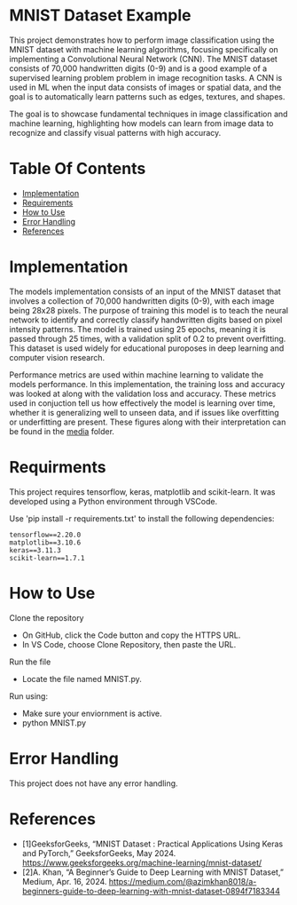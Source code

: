 # MNIST Dataset Example
This project demonstrates how to perform image classification using the MNIST dataset with machine learning algorithms, focusing specifically on implementing a Convolutional Neural Network (CNN). The MNIST dataset consists of 70,000 handwritten digits (0-9) and is a good example of a supervised learning problem problem in image recognition tasks. A CNN is used in ML when the input data consists of images or spatial data, and the goal is to automatically learn patterns such as edges, textures, and shapes. 

The goal is to showcase fundamental techniques in image classification and machine learning, highlighting how models can learn from image data to recognize and classify visual patterns with high accuracy. 
# Table Of Contents
- [Implementation](#implementation)
- [Requirements](#requirments)
- [How to Use](#how-to-use)
- [Error Handling](#error-handling)
- [References](#references)
# Implementation
The models implementation consists of an input of the MNIST dataset that involves a collection of 70,000 handwritten digits (0-9), with each image being 28x28 pixels. The purpose of training this model is to teach the neural network to identify and correctly classify handwritten digits based on pixel intensity patterns. The model is trained using 25 epochs, meaning it is passed through 25 times, with a validation split of 0.2 to prevent overfitting. This dataset is used widely for educational puroposes in deep learning and computer vision research. 

Performance metrics are used within machine learning to validate the models performance. In this implementation, the training loss and accuracy was looked at along with the validation loss and accuracy. These metrics used in conjuction tell us how effectively the model is learning over time, whether it is generalizing well to unseen data, and if issues like overfitting or underfitting are present. These figures along with their interpretation can be found in the [media](#media) folder. 
# Requirments 
This project requires tensorflow, keras, matplotlib and scikit-learn. It was developed using a Python environment through VSCode.

Use 'pip install -r requirements.txt' to install the following dependencies:

```
tensorflow==2.20.0
matplotlib==3.10.6
keras==3.11.3
scikit-learn==1.7.1
```
# How to Use
Clone the repository
- On GitHub, click the Code button and copy the HTTPS URL.
- In VS Code, choose Clone Repository, then paste the URL.

Run the file
- Locate the file named MNIST.py.

Run using:
- Make sure your enviornment is active.
- python MNIST.py

# Error Handling 
This project does not have any error handling.
# References 
- [1]GeeksforGeeks, “MNIST Dataset : Practical Applications Using Keras and PyTorch,” GeeksforGeeks, May 2024. https://www.geeksforgeeks.org/machine-learning/mnist-dataset/
- [2]A. Khan, “A Beginner’s Guide to Deep Learning with MNIST Dataset,” Medium, Apr. 16, 2024. https://medium.com/@azimkhan8018/a-beginners-guide-to-deep-learning-with-mnist-dataset-0894f7183344
‌
